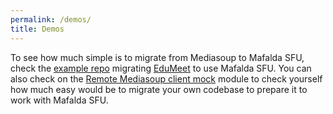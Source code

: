 ```yaml
---
permalink: /demos/
title: Demos
---
```


To see how much simple is to migrate from Mediasoup to Mafalda SFU, check the
[example repo](https://github.com/Mafalda-SFU/EduMeet-Mafalda/compare/03d78e9dfcf19106a69278c1506c3618730bf734...303be91a6739698b5ba9bb0e49c6f040a20ca92c)
migrating [EduMeet](https://github.com/edumeet/edumeet) to use Mafalda SFU. You
can also check on the
[Remote Mediasoup client mock](https://github.com/Mafalda-SFU/Remote-Mediasoup-client-mock)
module to check yourself how much easy would be to migrate your own codebase to
prepare it to work with Mafalda SFU.
